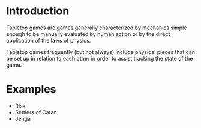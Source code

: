 # Introduction
Tabletop games are games generally characterized by mechanics simple enough to be manually
evaluated by human action or by the direct application of the laws of physics.

Tabletop games frequently (but not always) include physical pieces that can be set up in relation to
each other in order to assist tracking the state of the game.

# Examples
* Risk
* Settlers of Catan
* Jenga
